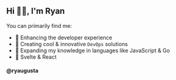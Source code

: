 ## Hi 👋🏼, I'm Ryan

<!--
**ryaugusta/ryaugusta** is a ✨ _special_ ✨ repository because its `README.md` (this file) appears on your GitHub profile.
-->

You can primarily find me: 
  - 💫 Enhancing the developer experience
  - 🤖 Creating cool & innovative `DevOps` solutions
  - 🌱 Expanding my knowledge in languages like JavaScript & Go
  - 👶 Svelte & React

#### @ryaugusta
<!--
### Main Skills
![Git](https://img.shields.io/badge/git-%23F05033.svg?style=for-the-badge&logo=git&logoColor=white)
![GitHub Actions](https://img.shields.io/badge/github%20actions-%232671E5.svg?style=for-the-badge&logo=githubactions&logoColor=white)
![Go](https://img.shields.io/badge/go-%2300ADD8.svg?style=for-the-badge&logo=go&logoColor=white)
![Docker](https://img.shields.io/badge/docker-%230db7ed.svg?style=for-the-badge&logo=docker&logoColor=white)
![JavaScript](https://img.shields.io/badge/javascript-%23323330.svg?style=for-the-badge&logo=javascript&logoColor=%23F7DF1E)
![GitHub Copilot](https://img.shields.io/badge/github_copilot-8957E5?style=for-the-badge&logo=github-copilot&logoColor=white)
![Terraform](https://img.shields.io/badge/terraform-%235835CC.svg?style=for-the-badge&logo=terraform&logoColor=white)
![Kubernetes](https://img.shields.io/badge/kubernetes-%23326ce5.svg?style=for-the-badge&logo=kubernetes&logoColor=white)
![Azure](https://img.shields.io/badge/azure-%230072C6.svg?style=for-the-badge&logo=microsoftazure&logoColor=white)
![AWS](https://img.shields.io/badge/AWS-%23FF9900.svg?style=for-the-badge&logo=amazon-aws&logoColor=white)
-->
<!--
![GitHub stats](https://github-readme-stats.vercel.app/api?username=ryaugusta\&rank_icon=github\&theme=dracula)

![Top Languages](https://github-readme-stats.vercel.app/api/top-langs/?username=ryaugusta&hide=html&hide_border=true&layout=compact&langs_count=8&theme=dracula) 
-->
